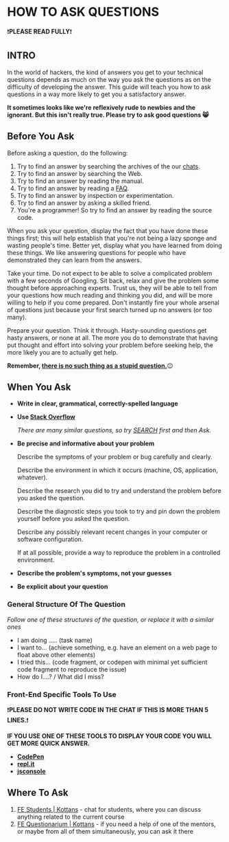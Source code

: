 # HOW TO ASK QUESTIONS
:heavy_exclamation_mark:**PLEASE READ FULLY**:heavy_exclamation_mark:
## INTRO
In the world of hackers, the kind of answers you get to your technical questions depends as much on the way you ask the questions as on the difficulty of developing the answer. This guide will teach you how to ask questions in a way more likely to get you a satisfactory answer.

**It sometimes looks like we're reflexively rude to newbies and the ignorant. But this isn't really true. Please try to ask good questions :smile_cat:**

## Before You Ask
Before asking a question, do the following:
1. Try to find an answer by searching the archives of the our [chats](https://github.com/babayK0/frontend/blob/master/HTAQ.md#where-to-ask).
2. Try to find an answer by searching the Web.
3. Try to find an answer by reading the manual.
4. Try to find an answer by reading a [FAQ](https://github.com/kottans/frontend/blob/master/faq.md).
5. Try to find an answer by inspection or experimentation.
6. Try to find an answer by asking a skilled friend.
7. You're a programmer! So try to find an answer by reading the source code.

When you ask your question, display the fact that you have done these things first; this will help establish that you're not being a lazy sponge and wasting people's time. Better yet, display what you have learned from doing these things. We like answering questions for people who have demonstrated they can learn from the answers.

Take your time. Do not expect to be able to solve a complicated problem with a few seconds of Googling. Sit back, relax and give the problem some thought before approaching experts. Trust us, they will be able to tell from your questions how much reading and thinking you did, and will be more willing to help if you come prepared. Don't instantly fire your whole arsenal of questions just because your first search turned up no answers (or too many).

Prepare your question. Think it through. Hasty-sounding questions get hasty answers, or none at all. The more you do to demonstrate that having put thought and effort into solving your problem before seeking help, the more likely you are to actually get help.

**Remember, [there is no such thing as a stupid question.](https://en.wikipedia.org/wiki/No_such_thing_as_a_stupid_question)**:wink:

## When You Ask
* **Write in clear, grammatical, correctly-spelled language**
* **Use [Stack Overflow](https://stackoverflow.com/)** 

    _There are many similar questions, so try [SEARCH](https://stackoverflow.com/search?q=) first and then Ask._

* **Be precise and informative about your problem**

     Describe the symptoms of your problem or bug carefully and clearly.
     
     Describe the environment in which it occurs (machine, OS, application, whatever).
     
     Describe the research you did to try and understand the problem before you asked the question.
     
     Describe the diagnostic steps you took to try and pin down the problem yourself before you asked the question.
     
     Describe any possibly relevant recent changes in your computer or software configuration.
     
     If at all possible, provide a way to reproduce the problem in a controlled environment.

* **Describe the problem's symptoms, not your guesses**

* **Be explicit about your question**

### General Structure Of The Question
_Follow one of these structures of the question, or replace it with a similar ones_
* I am doing ..... (task name)
* I want to... (achieve something, e.g. have an element on a web page to float above other elements)
* I tried this... (code fragment, or codepen with minimal yet sufficient code fragment to reproduce the issue)
* How do I....? / What did I miss?

### Front-End Specific Tools To Use
:heavy_exclamation_mark:**PLEASE DO NOT WRITE CODE IN THE CHAT IF THIS IS MORE THAN 5 LINES.**:heavy_exclamation_mark:

**IF YOU USE ONE OF THESE TOOLS TO DISPLAY YOUR CODE YOU WILL GET MORE QUICK ANSWER.**
* **[CodePen](https://codepen.io/)**
* **[repl.it](https://repl.it/)**
* **[jsconsole](https://jsconsole.com/?q=console.log(%27AA%27))**
## Where To Ask
1. [FE Students | Kottans](https://t.me/joinchat/DmX0JBHVkEhV1us2HdMmpA) - chat for students, where you can discuss anything related to the current course
2. [FE Questionarium | Kottans](https://t.me/joinchat/DmX0JAl-mh5W0jrWli8Ycw) - if you need a help of one of the mentors, or maybe from all of them simultaneously, you can ask it there
